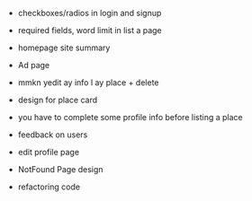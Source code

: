 - checkboxes/radios in login and signup

- required fields, word limit in list a page

- homepage site summary

- Ad page

- mmkn yedit ay info l ay place + delete

- design for place card
 
- you have to complete some profile info before listing a place

- feedback on users

- edit profile page

- NotFound Page design

- refactoring code
